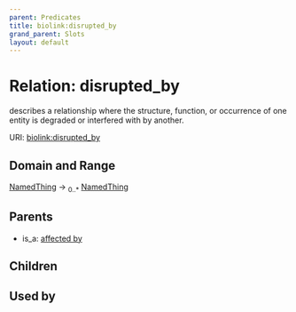 ```yaml
---
parent: Predicates
title: biolink:disrupted_by
grand_parent: Slots
layout: default
---
```


# Relation: disrupted_by


describes a relationship where the structure, function, or occurrence of one entity is degraded or interfered with by another.

URI: [biolink:disrupted_by](https://w3id.org/biolink/vocab/disrupted_by)

## Domain and Range

[NamedThing](NamedThing.md) ->  <sub>0..\*</sub> [NamedThing](NamedThing.md)

## Parents

 *  is_a: [affected by](affected_by.md)

## Children


## Used by

